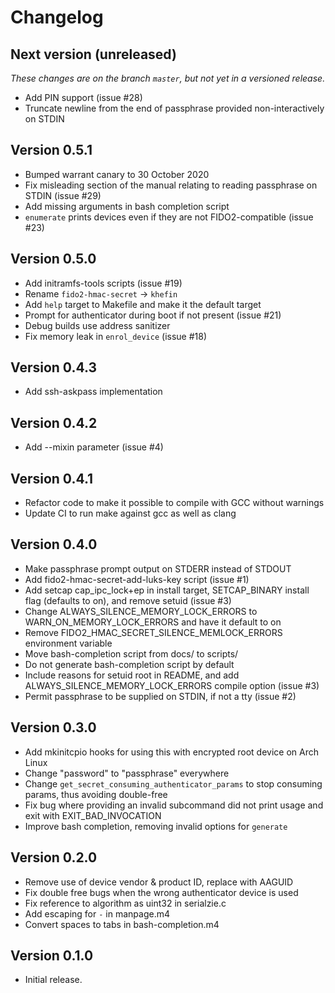 # Changelog

## Next version (unreleased)

_These changes are on the branch `master`, but not yet in a versioned release._

* Add PIN support (issue #28)
* Truncate newline from the end of passphrase provided non-interactively on STDIN

## Version 0.5.1

* Bumped warrant canary to 30 October 2020
* Fix misleading section of the manual relating to reading passphrase on STDIN (issue #29)
* Add missing arguments in bash completion script
* `enumerate` prints devices even if they are not FIDO2-compatible (issue #23)

## Version 0.5.0

* Add initramfs-tools scripts (issue #19)
* Rename `fido2-hmac-secret` -> `khefin`
* Add `help` target to Makefile and make it the default target
* Prompt for authenticator during boot if not present (issue #21)
* Debug builds use address sanitizer
* Fix memory leak in `enrol_device` (issue #18)

## Version 0.4.3

* Add ssh-askpass implementation

## Version 0.4.2

* Add --mixin parameter (issue #4)

## Version 0.4.1

* Refactor code to make it possible to compile with GCC without warnings
* Update CI to run make against gcc as well as clang

## Version 0.4.0

* Make passphrase prompt output on STDERR instead of STDOUT
* Add fido2-hmac-secret-add-luks-key script (issue #1)
* Add setcap cap_ipc_lock+ep in install target, SETCAP_BINARY install flag (defaults to on), and remove setuid (issue #3)
* Change ALWAYS_SILENCE_MEMORY_LOCK_ERRORS to WARN_ON_MEMORY_LOCK_ERRORS and have it default to on
* Remove FIDO2_HMAC_SECRET_SILENCE_MEMLOCK_ERRORS environment variable
* Move bash-completion script from docs/ to scripts/
* Do not generate bash-completion script by default
* Include reasons for setuid root in README, and add ALWAYS_SILENCE_MEMORY_LOCK_ERRORS compile option (issue #3)
* Permit passphrase to be supplied on STDIN, if not a tty (issue #2)

## Version 0.3.0

* Add mkinitcpio hooks for using this with encrypted root device on Arch Linux
* Change "password" to "passphrase" everywhere
* Change `get_secret_consuming_authenticator_params` to stop consuming params, thus avoiding double-free
* Fix bug where providing an invalid subcommand did not print usage and exit with EXIT_BAD_INVOCATION
* Improve bash completion, removing invalid options for `generate`

## Version 0.2.0

* Remove use of device vendor & product ID, replace with AAGUID
* Fix double free bugs when the wrong authenticator device is used
* Fix reference to algorithm as uint32 in serialzie.c
* Add escaping for `-` in manpage.m4
* Convert spaces to tabs in bash-completion.m4

## Version 0.1.0

* Initial release.
